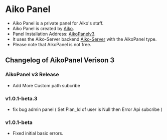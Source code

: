 # Aiko Panel

- Aiko Panel is a private panel for Aiko's staff.
- Aiko Panel is created by [Aiko](https://aikocute.tech).
- Panel Installation Address: [AikoPanelv3](https://github.com/AikoPanel/AikoPanel).
- It uses the Aiko-Server backend [Aiko-Server](https://github.com/AikoPanel/AikoServer) with the AikoPanel type.
- Please note that AikoPanel is not free.

## Changelog of AikoPanel Verison 3

### AikoPanel v3 Release
- Add More Custom path subcribe

### v1.0.1-beta.3
- fix bug admin panel ( Set Plan_Id of user is Null then Error Api subcribe )

### v1.0.1-beta
- Fixed initial basic errors.
